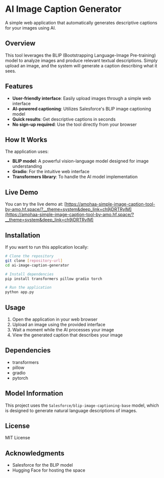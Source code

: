 # AI Image Caption Generator

A simple web application that automatically generates descriptive captions for your images using AI.

## Overview

This tool leverages the BLIP (Bootstrapping Language-Image Pre-training) model to analyze images and produce relevant textual descriptions. Simply upload an image, and the system will generate a caption describing what it sees.

## Features

- **User-friendly interface**: Easily upload images through a simple web interface
- **AI-powered captioning**: Utilizes Salesforce's BLIP image captioning model
- **Quick results**: Get descriptive captions in seconds
- **No sign-up required**: Use the tool directly from your browser

## How It Works

The application uses:
- **BLIP model**: A powerful vision-language model designed for image understanding
- **Gradio**: For the intuitive web interface
- **Transformers library**: To handle the AI model implementation

## Live Demo

You can try the live demo at: [https://amohaa-simple-image-caption-tool-by-amo.hf.space/?__theme=system&deep_link=ch9jDRTRylM](https://amohaa-simple-image-caption-tool-by-amo.hf.space/?__theme=system&deep_link=ch9jDRTRylM)


## Installation

If you want to run this application locally:

```bash
# Clone the repository
git clone [repository-url]
cd ai-image-caption-generator

# Install dependencies
pip install transformers pillow gradio torch

# Run the application
python app.py
```

## Usage

1. Open the application in your web browser
2. Upload an image using the provided interface
3. Wait a moment while the AI processes your image
4. View the generated caption that describes your image


## Dependencies

- transformers
- pillow
- gradio
- pytorch

## Model Information

This project uses the `Salesforce/blip-image-captioning-base` model, which is designed to generate natural language descriptions of images.

## License

MIT License



## Acknowledgments

- Salesforce for the BLIP model
- Hugging Face for hosting the space
